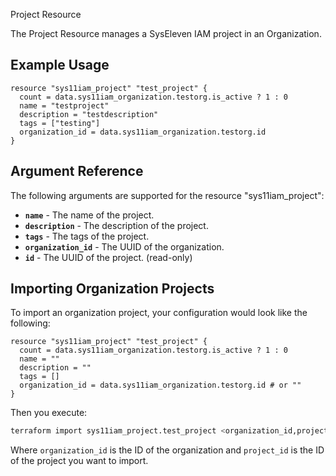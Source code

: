 Project Resource

The Project Resource manages a SysEleven IAM project in an Organization.

## Example Usage

```hcl
resource "sys11iam_project" "test_project" {
  count = data.sys11iam_organization.testorg.is_active ? 1 : 0
  name = "testproject"
  description = "testdescription"
  tags = ["testing"]
  organization_id = data.sys11iam_organization.testorg.id
}
```

## Argument Reference

The following arguments are supported for the resource "sys11iam_project":
* **`name`** - The name of the project.
* **`description`** - The description of the project.
* **`tags`** - The tags of the project.
* **`organization_id`** - The UUID of the organization.
* **`id`** - The UUID of the project. (read-only)

## Importing Organization Projects

To import an organization project, your configuration would look like the following:

```hcl
resource "sys11iam_project" "test_project" {
  count = data.sys11iam_organization.testorg.is_active ? 1 : 0
  name = ""
  description = ""
  tags = []
  organization_id = data.sys11iam_organization.testorg.id # or ""
}

```
Then you execute:

```bash
terraform import sys11iam_project.test_project <organization_id,project_id>
```

Where `organization_id` is the ID of the organization and `project_id` is the ID of the project you want to import.

